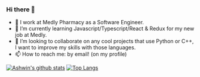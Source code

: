 ### Hi there 👋

- 🔭 I work at Medly Pharmacy as a Software Engineer.
- 🌱 I’m currently learning Javascript/Typescript/React & Redux for my new job at Medly. 
- 👯 I’m looking to collaborate on any cool projects that use Python or C++, I want to improve my skills with those languages.
- 📫 How to reach me: by email! (on my profile)

[![Ashwin's github stats](https://github-readme-stats.vercel.app/api?username=the-shwin&show_icons=true&theme=material-palenight)](https://github.com/the-shwin/github-readme-stats)
[![Top Langs](https://github-readme-stats.vercel.app/api/top-langs/?username=the-shwin&theme=material-palenight&show_icons=true)](https://github.com/anuraghazra/github-readme-stats)
